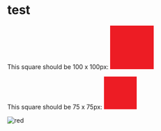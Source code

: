 # test

This square should be 100 x 100px:
![](https://github.com/jb361/test/blob/main/red.png)

This square should be 75 x 75px:
<img src="https://github.com/jb361/test/blob/main/red.png" width="75" height="75"/>

![red](https://user-images.githubusercontent.com/1145329/223722694-025f1b20-0ff9-439c-84d7-6fa33139acbc.png)
